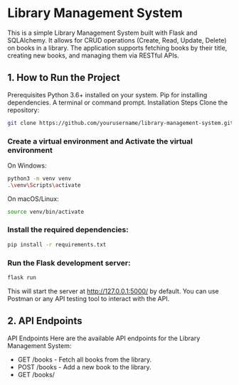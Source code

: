 # Library Management System
This is a simple Library Management System built with Flask and SQLAlchemy. It allows for CRUD operations (Create, Read, Update, Delete) on books in a library. The application supports fetching books by their title, creating new books, and managing them via RESTful APIs.

## 1. How to Run the Project
Prerequisites
Python 3.6+ installed on your system.
Pip for installing dependencies.
A terminal or command prompt.
Installation Steps
Clone the repository:

```bash
git clone https://github.com/yourusername/library-management-system.git
```

### Create a virtual environment and Activate the virtual environment 
On Windows:
```bash
python3 -m venv venv
.\venv\Scripts\activate
```
On macOS/Linux:
```bash
source venv/bin/activate
```

### Install the required dependencies:
```bash
pip install -r requirements.txt
```

### Run the Flask development server:
```bash
flask run
```
This will start the server at http://127.0.0.1:5000/ by default. You can use Postman or any API testing tool to interact with the API.
## 2. API Endpoints
API Endpoints
Here are the available API endpoints for the Library Management System:

* GET /books - Fetch all books from the library.
* POST /books - Add a new book to the library.
* GET /books/<title> - Fetch a book by its title.
* PUT /books/<title> - Update an existing book's information by title.
* DELETE /books/<title> - Delete a book by its title.

## 3. Runing the Automated test cases GitHub Actions

```bash
python -m unittest discover tests
```
